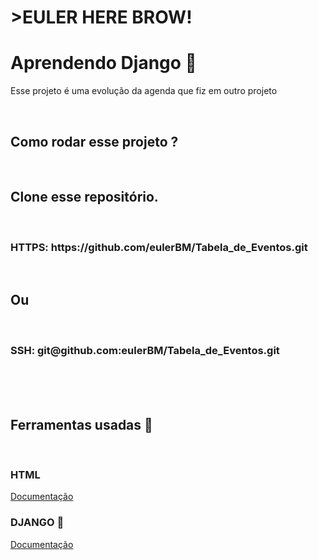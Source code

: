 <h1>>EULER HERE BROW!</h1>

<h1> Aprendendo Django 🐍  </h1>
<p> Esse projeto é uma evolução da agenda que fiz em outro projeto </p>
<br>
<h2> Como rodar esse projeto ? </h2><br>

<h2>Clone esse repositório.</h2><br>

<h3> HTTPS: https://github.com/eulerBM/Tabela_de_Eventos.git</h3><br>
<h2>Ou</h2><br>
<h3> SSH: git@github.com:eulerBM/Tabela_de_Eventos.git</h3><br><br><br>

<h2> Ferramentas usadas 🔨</h2>
<br>
<h3> HTML </h3>
<a href="https://developer.mozilla.org/en-US/docs/Web/HTML">Documentação</a>
<br>
<h3> DJANGO 🐍  </h3>
<a href="https://docs.djangoproject.com/pt-br/4.1/_modules/django/">Documentação</a>


